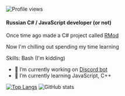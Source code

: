 
![Profile views](https://gpvc.arturio.dev/zipliks)

#### Russian C# / JavaScript developer (or not)
Once time ago made a C# project called [RMod](https://github.com/Zipliks/rmod)

Now I'm chilling out spending my time learning



Skills: Bash (I'm kidding)

- 🔭 I’m currently working on [Discord bot](https://github.com/Zipliks/badassBot) 
- 🌱 I’m currently learning JavaScript, C++ 


[![Top Langs](https://github-readme-stats.vercel.app/api/top-langs/?username=zipliks)](https://github.com/anuraghazra/github-readme-stats) ![GitHub stats](https://github-readme-stats.vercel.app/api?username=zipliks&show_icons=true)

  

